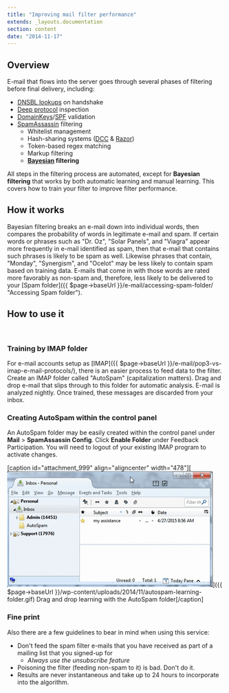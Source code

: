 ```yaml
---
title: "Improving mail filter performance"
extends: _layouts.documentation
section: content
date: "2014-11-17"
---
```


## Overview

E-mail that flows into the server goes through several phases of filtering before final delivery, including:

- [DNSBL lookups](http://www.dnsbl.info/) on handshake
- [Deep protocol](http://www.postfix.org/POSTSCREEN_README.html) inspection
- [DomainKeys](http://en.wikipedia.org/wiki/DomainKeys)/[SPF](http://www.openspf.org) validation
- [SpamAssassin](http://spamassassin.apache.org) filtering
    - Whitelist management
    - Hash-sharing systems ([DCC](http://www.rhyolite.com/dcc/) & [Razor](http://razor.sourceforge.net/))
    - Token-based regex matching
    - Markup filtering
    - **[Bayesian](http://en.wikipedia.org/wiki/Bayes'_theorem) filtering**

All steps in the filtering process are automated, except for **Bayesian filtering** that works by both automatic learning and manual learning. This covers how to train your filter to improve filter performance.

## How it works

Bayesian filtering breaks an e-mail down into individual words, then compares the probability of words in legitimate e-mail and spam. If certain words or phrases such as "Dr. Oz", "Solar Panels", and "Viagra" appear more frequently in e-mail identified as spam, then that e-mail that contains such phrases is likely to be spam as well. Likewise phrases that contain, "Monday", "Synergism", and "Ocelot" may be less likely to contain spam based on training data. E-mails that come in with those words are rated more favorably as non-spam and, therefore, less likely to be delivered to your [Spam folder]({{ $page->baseUrl }}/e-mail/accessing-spam-folder/ "Accessing Spam folder").

## How to use it

 

### Training by IMAP folder

For e-mail accounts setup as [IMAP]({{ $page->baseUrl }}/e-mail/pop3-vs-imap-e-mail-protocols/), there is an easier process to feed data to the filter. Create an IMAP folder called "AutoSpam" (capitalization matters). Drag and drop e-mail that slips through to this folder for automatic analysis. E-mail is analyzed nightly. Once trained, these messages are discarded from your inbox.

### Creating AutoSpam within the control panel

An AutoSpam folder may be easily created within the control panel under **Mail** > **SpamAssassin Config**. Click **Enable Folder** under Feedback Participation. You will need to logout of your existing IMAP program to activate changes.

\[caption id="attachment\_999" align="aligncenter" width="478"\][![Drag and drop learning with the AutoSpam folder](images/autospam-learning-folder.gif)]({{ $page->baseUrl }}/wp-content/uploads/2014/11/autospam-learning-folder.gif) Drag and drop learning with the AutoSpam folder\[/caption\]

### Fine print

Also there are a few guidelines to bear in mind when using this service:

- Don't feed the spam filter e-mails that you have received as part of a mailing list that you signed-up for
    - _Always use the unsubscribe feature_
- Poisoning the filter (feeding non-spam to it) is bad. Don't do it.
- Results are never instantaneous and take up to 24 hours to incorporate into the algorithm.
